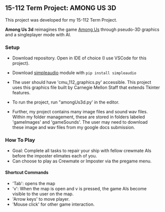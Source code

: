 ## 15-112 Term Project: AMONG US 3D

This project was developed for my 15-112 Term Project. 

**Among Us 3d** reimagines the game [Among Us](https://www.innersloth.com/games/among-us/) through pseudo-3D graphics and a singleplayer mode with AI.  


### Setup

- Download repository. Open in IDE of choice (I use VSCode for this project).
- Download [simpleaudio](https://pypi.org/project/simpleaudio/) module with ```pip install simpleaudio```


- The user should have 'cmu_112_graphics.py' accessible. This project uses this graphics file built by Carnegie Mellon Staff that extends Tkinter features.  
- To run the project, run "amongUs3d.py' in the editor. 
- Further, my project contains many image files and sound wav files. Within
    my folder management, these are stored in folders labeled 'gameImages' and
    'gameSounds'. The user may need to download these image and wav files from
    my google docs submission.

### How To Play
- Goal: Complete all tasks to repair your ship with fellow crewmate AIs before the imposter elimates each of you. 
- Can choose to play as Crewmate or Imposter via the pregame menu.

#### Shortcut Commands
- 'Tab': opens the map
- 'v': When the map is open and v is pressed, the game AIs become visible to 
    the user on the map.
- 'Arrow keys' to move player. 
- 'Mouse click' for other game interaction.

